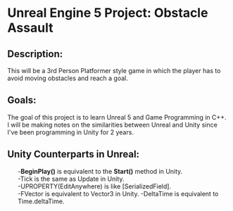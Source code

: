 # <h1>Unreal Engine 5 Project: Obstacle Assault</h1>

<h2>Description:</h2>
<p>This will be a 3rd Person Platformer style game in which the player has to avoid moving obstacles and reach a goal.</p>

<h2>Goals:</h2>
<p>
  The goal of this project is to learn Unreal 5 and Game Programming in C++.<br>
I will be making notes on the similarities between Unreal and Unity since I've been programming in Unity for 2 years.
  </p>

<h2>Unity Counterparts in Unreal:</h2>
<ul>
  -<b>BeginPlay()</b> is equivalent to the <b>Start()</b> method in Unity.<br>
-Tick is the same as Update in Unity.<br>
-UPROPERTY(EditAnywhere) is like [SerializedField].<br>
-FVector is equivalent to Vector3 in Unity.
-DeltaTime is equivalent to Time.deltaTime.
</ul>
